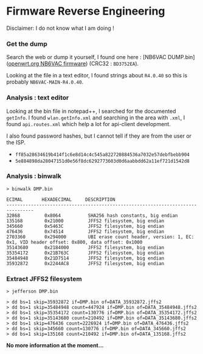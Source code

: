 # Firmware Reverse Engineering

Disclaimer: I do not know what I am doing !

### Get the dump

Search the web or dump it yourself, I found one here :
[NB6VAC DUMP.bin]([openwrt.org NB6VAC firmware](https://forum.openwrt.org/t/install-openwrt-on-nb6-nb6v-sfr/53153/17))
(CRC32 : `BD3752EA`).

Looking at the file in a text editor, I found strings about `R4.0.40` so this is
probably `NB6VAC-MAIN-R4.0.40`.

### Analysis : text editor

Looking at the bin file in notepad++, I searched for the documented `getInfo`.
I found `wlan.getInfo.xml` and searching in the area with `.xml`,
I found `api.routes.xml` which help a lot for api-client development.

I also found password hashes, but I cannot tell if they are from the user or the ISP.
* `ff85a28634619b414f1c6e8d14c4c545a822720884536a7032e57debfbebb904`
* `5e884898da28047151d0e56f8dc6292773603d0d6aabbdd62a11ef721d1542d8`


### Analysis : binwalk

```
> binwalk DMP.bin

ECIMAL       HEXADECIMAL     DESCRIPTION
--------------------------------------------------------------------------------
32868         0x8064          SHA256 hash constants, big endian
135168        0x21000         JFFS2 filesystem, big endian
345660        0x5463C         JFFS2 filesystem, big endian
476436        0x74514         JFFS2 filesystem, big endian
2703360       0x294000        UBI erase count header, version: 1, EC: 0x1, VID header offset: 0x800, data offset: 0x1000
35143680      0x2184000       JFFS2 filesystem, big endian
35354172      0x21B763C       JFFS2 filesystem, big endian
35484948      0x21D7514       JFFS2 filesystem, big endian
35932872      0x2244AC8       JFFS2 filesystem, big endian
```


### Extract JFFS2 filesystem

```
> jefferson DMP.bin
```

```
> dd bs=1 skip=35932872 if=DMP.bin of=DATA_35932872.jffs2
> dd bs=1 skip=35484948 count=447924 if=DMP.bin of=DATA_35484948.jffs2
> dd bs=1 skip=35354172 count=130776 if=DMP.bin of=DATA_35354172.jffs2
> dd bs=1 skip=35143680 count=210492 if=DMP.bin of=DATA_35143680.jffs2
> dd bs=1 skip=476436 count=2226924 if=DMP.bin of=DATA_476436.jffs2
> dd bs=1 skip=345660 count=130776 if=DMP.bin of=DATA_345660.jffs2
> dd bs=1 skip=135168 count=210492 if=DMP.bin of=DATA_135168.jffs2
```


**No more information at the moment...**

